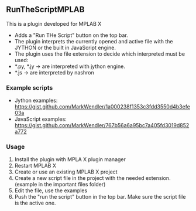 ## RunTheScriptMPLAB

This is a plugin developed for MPLAB X

* Adds a "Run THe Script" button on the top bar.
* The plugin interprets the currently opened and active file with the JYTHON or the built in JavaScript engine.
* The plugin uses the file extension to decide which interpreted must be used:
* *.py, *.jy -> are interpreted with jython engine.
* *.js -> are interpreted by nashron

### Example scripts
* Jython examples: https://gist.github.com/MarkWendler/1a000238f1353c3fdd3550d4b3efe03a
* JavaScript examples: https://gist.github.com/MarkWendler/767b56a6a95bc7a405fd3019d852a772

### Usage
1. Install the plugin with MPLA X plugin manager
2. Restart MPLAB X
3. Create or use an existing MPLAB X project
3. Create a new script file in the project with the needed extension. (example in the important files folder) 
4. Edit the file, use the examples
5. Push the "run the script" button in the top bar. Make sure the script file is the active one.
